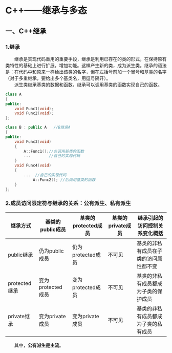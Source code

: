 # C++——继承与多态
## 一、C++继承
### 1.继承
&ensp;&ensp;&ensp;&ensp;继承是实现代码重用的重要手段，继承是利用已存在的类的形式，在保持原有类特性的基础上进行扩展，增加功能。这样产生新的类，成为派生类。继承的语法是：在代码中和原来一样给出该类的名字，但在左括号前加一个冒号和基类的名字（对于多重继承，要给出多个基类名，用逗号隔开）。    
&ensp;&ensp;&ensp;&ensp;派生类继承基类的数据和函数，继承可以调用基类的函数实现自己的函数。

```C++
class A
{
public:
    void Func1(void);
    void Func2(void);
};

class B : public A   //B继承A
{
public:
    void Func3(void)
    {
        A::Func1();//先调用基类的函数
        ...        //自己的实现代码
    }
    void Func4(void)
    {
        ...  //自己的实现代吗
            A::Func2(); //后调用基类的函数
    }
};
```
### 2.成员访问限定符与继承的关系：公有派生、私有派生
|继承方式  |基类的public成员  |基类的protected成员  |基类的private成员  |继承引起的访问控制关系变化概括  
|--------- |----------------|--------------------|-------------------|----------------------
|public继承  |仍为public成员  |仍为protected成员  |不可见  |基类的非私有成员在子类的访问属性都不变  
|protected继承  |变为protected成员  |变为protected成员  |不可见  |基类的非私有成员都成为子类的保护成员  
|private继承  |变为private成员  |变为private成员  |不可见  |基类的非私有成员都成为子类的私有成员    

&ensp;&ensp;&ensp;&ensp;其中，**公有派生是主流**。
